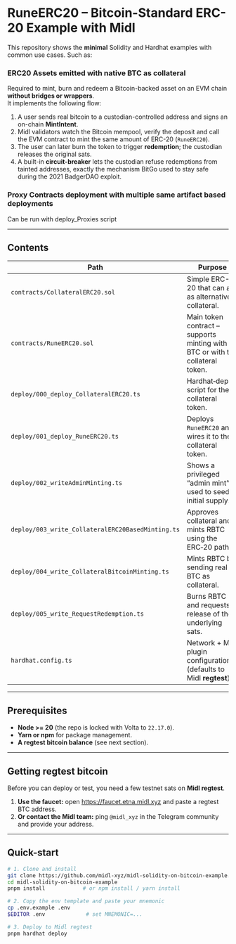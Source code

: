 # RuneERC20 – Bitcoin-Standard ERC-20 Example with Midl

This repository shows the **minimal** Solidity and Hardhat examples with common use cases. Such as:

### ERC20 Assets emitted with native BTC as collateral
Required to mint, burn and redeem a Bitcoin-backed asset on an EVM chain **without bridges or wrappers**.  
It implements the following flow:

1. A user sends real bitcoin to a custodian-controlled address and signs an on-chain **MintIntent**.  
2. Midl validators watch the Bitcoin mempool, verify the deposit and call the EVM contract to mint the same amount of ERC-20 (`RuneERC20`).  
3. The user can later burn the token to trigger **redemption**; the custodian releases the original sats.  
4. A built-in **circuit-breaker** lets the custodian refuse redemptions from tainted addresses, exactly the mechanism BitGo used to stay safe during the 2021 BadgerDAO exploit.

### Proxy Contracts deployment with multiple same artifact based deployments

Can be run with deploy_Proxies script


---

## Contents

| Path | Purpose |
|------|---------|
| `contracts/CollateralERC20.sol` | Simple ERC-20 that can act as alternative collateral. |
| `contracts/RuneERC20.sol`      | Main token contract – supports minting with BTC or with the collateral token. |
| `deploy/000_deploy_CollateralERC20.ts` | Hardhat‑deploy script for the collateral token. |
| `deploy/001_deploy_RuneERC20.ts`      | Deploys `RuneERC20` and wires it to the collateral token. |
| `deploy/002_writeAdminMinting.ts`     | Shows a privileged “admin mint” used to seed initial supply. |
| `deploy/003_write_CollateralERC20BasedMinting.ts` | Approves collateral and mints RBTC using the ERC‑20 path. |
| `deploy/004_write_CollateralBitcoinMinting.ts`    | Mints RBTC by sending real BTC as collateral. |
| `deploy/005_write_RequestRedemption.ts`           | Burns RBTC and requests release of the underlying sats. |
| `hardhat.config.ts` | Network + Midl plugin configuration (defaults to Midl **regtest**). |

---

## Prerequisites

* **Node >= 20** (the repo is locked with Volta to `22.17.0`).  
* **Yarn or npm** for package management.  
* **A regtest bitcoin balance** (see next section).  

---

## Getting regtest bitcoin

Before you can deploy or test, you need a few testnet sats on **Midl regtest**.

1. **Use the faucet:** open <https://faucet.etna.midl.xyz> and paste a regtest BTC address.  
2. **Or contact the Midl team:** ping `@midl_xyz` in the Telegram community and provide your address.

---

## Quick-start

```bash
# 1. Clone and install
git clone https://github.com/midl-xyz/midl-solidity-on-bitcoin-example.git
cd midl-solidity-on-bitcoin-example
pnpm install            # or npm install / yarn install

# 2. Copy the env template and paste your mnemonic
cp .env.example .env
$EDITOR .env             # set MNEMONIC=...

# 3. Deploy to Midl regtest
pnpm hardhat deploy